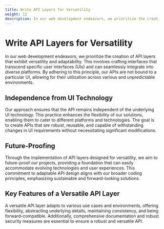 ```yaml
---
title: Write API Layers for Versatility
weight: 12
description: In our web development endeavors, we prioritize the creation of API layers that exhibit versatility and adaptability. This involves crafting interfaces that transcend specific user interfaces (UIs) and can seamlessly integrate into diverse platforms. By adhering to this principle, our APIs are not bound to a particular UI, allowing for their utilization across various and unpredictable environments.
---
```


# Write API Layers for Versatility

In our web development endeavors, we prioritize the creation of API layers that exhibit versatility and adaptability. This involves crafting interfaces that transcend specific user interfaces (UIs) and can seamlessly integrate into diverse platforms. By adhering to this principle, our APIs are not bound to a particular UI, allowing for their utilization across various and unpredictable environments.

## Independence from UI Technology

Our approach ensures that the API remains independent of the underlying UI technology. This practice enhances the flexibility of our solutions, enabling them to cater to different platforms and technologies. The goal is to create APIs that are robust, reusable, and capable of withstanding changes in UI requirements without necessitating significant modifications.

## Future-Proofing

Through the implementation of API layers designed for versatility, we aim to future-proof our projects, providing a foundation that can easily accommodate evolving technologies and user experiences. This commitment to adaptable API design aligns with our broader coding principles, emphasizing sustainable and forward-looking solutions.

## Key Features of a Versatile API Layer

A versatile API layer adapts to various use cases and environments, offering flexibility, abstracting underlying details, maintaining consistency, and being forward-compatible. Additionally, comprehensive documentation and robust security measures are essential to ensure a robust and versatile API.
